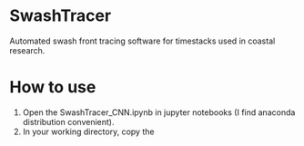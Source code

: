 # SwashTracer
Automated swash front tracing software for timestacks used in coastal research.

# How to use
1. Open the SwashTracer_CNN.ipynb in jupyter notebooks (I find anaconda distribution convenient).
2. In your working directory, copy the 
